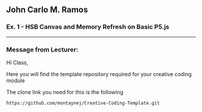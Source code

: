 ## John Carlo M. Ramos 
### Ex. 1 - HSB Canvas and Memory Refresh on Basic P5.js
---
### Message from Lecturer:
Hi Class,

Here you will find the template repository required for your creative coding module

The clone link you need for this is the following

```
https://github.com/montaynej/Creative-Coding-Template.git
```
